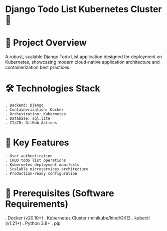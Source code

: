 # Django Todo List Kubernetes Cluster 🚀

# 📌 Project Overview

A robust, scalable Django Todo List application designed for deployment on Kubernetes, showcasing modern cloud-native application architecture and containerization best practices.

# 🛠 Technologies Stack
    . Backend: Django
    . Containerization: Docker
    . Orchestration: Kubernetes
    . Database: sql.lite
    . CI/CD: GitHub Actions

# 🌟 Key Features
    . User authentication
    . CRUD todo list operations
    . Kubernetes deployment manifests
    . Scalable microservices architecture
    . Production-ready configuration

 #    🔧 Prerequisites (Software Requirements)

   . Docker (v20.10+)
   . Kubernetes Cluster (minikube/kind/GKE)
   . kubectl (v1.21+)
   . Python 3.8+
   . pip



    
